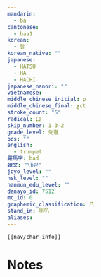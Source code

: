 ```yaml
---
mandarin:
  - bā
cantonese:
  - baa1
korean:
  - 팔
korean_native: ""
japanese:
  - HATSU
  - HA
  - HACHI
japanese_nanori: ""
vietnamese:
middle_chinese_initial: p
middle_chinese_final: ɣɛt
stroke_count: "5"
radical: 口
skip_number: 1-3-2
grade_level: 先進
pos: ""
english:
  - trumpet
羅馬字: bad
韓文: "\b받"
joyo_level: ""
hsk_level: ""
hanmun_edu_level: ""
danayo_id: 7512
mc_id: 0
graphemic_classification: 八
stand_in: 喇叭
aliases:
---
```

```meta-bind-embed
[[nav/char_info]]
```

# Notes
